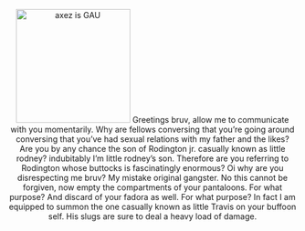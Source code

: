 <p align="center">
    <img width="200" src="https://cdn.discordapp.com/attachments/1072532002093408259/1233777044706426964/axez_gay_LOL_-eclair.jpeg?ex=662e53e9&is=662d0269&hm=f2697fe5ee70c4333491672c22a27470a469642eb683f08889b7872b8f252f2c&" alt="axez is GAU">
Greetings bruv, allow me to communicate with you momentarily. Why are fellows conversing that you’re going around conversing that you’ve had sexual relations with my father and the likes? Are you by any chance the son of Rodington jr. casually known as little rodney? indubitably I’m little rodney’s son. Therefore are you referring to Rodington whose buttocks is fascinatingly enormous? Oi why are you disrespecting me bruv? My mistake original gangster. No this cannot be forgiven, now empty the compartments of your pantaloons. For what purpose? And discard of your fadora as well. For what purpose? In fact I am equipped to summon the one casually known as little Travis on your buffoon self. His slugs are sure to deal a heavy load of damage.
